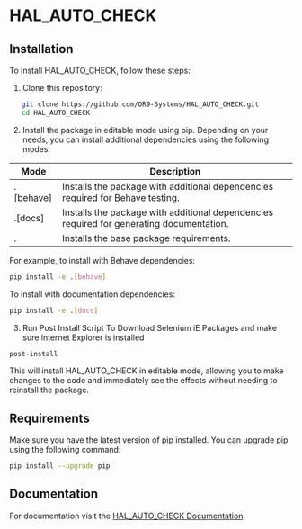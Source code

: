 # HAL_AUTO_CHECK

## Installation

To install HAL_AUTO_CHECK, follow these steps:

1. Clone this repository:

```bash
   git clone https://github.com/OR9-Systems/HAL_AUTO_CHECK.git
   cd HAL_AUTO_CHECK
```
2. Install the package in editable mode using pip. Depending on your needs, you can install additional dependencies using the following modes:

| Mode         | Description                             |
|--------------|-----------------------------------------|
| .[behave]    | Installs the package with additional dependencies required for Behave testing. |
| .[docs]      | Installs the package with additional dependencies required for generating documentation. |
| .            | Installs the base package requirements. |

For example, to install with Behave dependencies:

```bash
pip install -e .[behave]
```

To install with documentation dependencies:

```bash
pip install -e .[docs]
```

3. Run Post Install Script To Download Selenium iE Packages and make sure internet Explorer is installed

```bash
post-install
```


This will install HAL_AUTO_CHECK in editable mode, allowing you to make changes to the code and immediately see the effects without needing to reinstall the package.

## Requirements

Make sure you have the latest version of pip installed. You can upgrade pip using the following command:

```bash
pip install --upgrade pip
```

## Documentation

For documentation visit the [HAL_AUTO_CHECK Documentation](https://or9-systems.github.io/HAL_AUTO_CHECK/).
